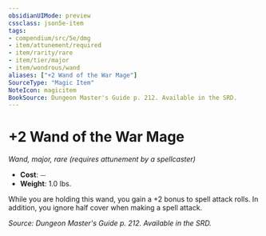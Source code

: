 ```yaml
---
obsidianUIMode: preview
cssclass: json5e-item
tags:
- compendium/src/5e/dmg
- item/attunement/required
- item/rarity/rare
- item/tier/major
- item/wondrous/wand
aliases: ["+2 Wand of the War Mage"]
SourceType: "Magic Item"
NoteIcon: magicitem
BookSource: Dungeon Master's Guide p. 212. Available in the SRD.
---
```

# +2 Wand of the War Mage
*Wand, major, rare (requires attunement by a spellcaster)*  

- **Cost**: ⏤
- **Weight**: 1.0 lbs.

While you are holding this wand, you gain a +2 bonus to spell attack rolls. In addition, you ignore half cover when making a spell attack.

*Source: Dungeon Master's Guide p. 212. Available in the SRD.*